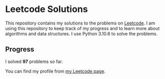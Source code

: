 # Leetcode Solutions

This repository contains my solutions to the problems on [Leetcode](https://leetcode.com/problemset/all/). I am using this repository to keep track of my progress and to learn more about algorithms and data structures. I use Python 3.10.6 to solve the problems.

## Progress

I solved **97** problems so far.

You can find my profile from [my Leetcode page](https://leetcode.com/taner_celikkiran/).
